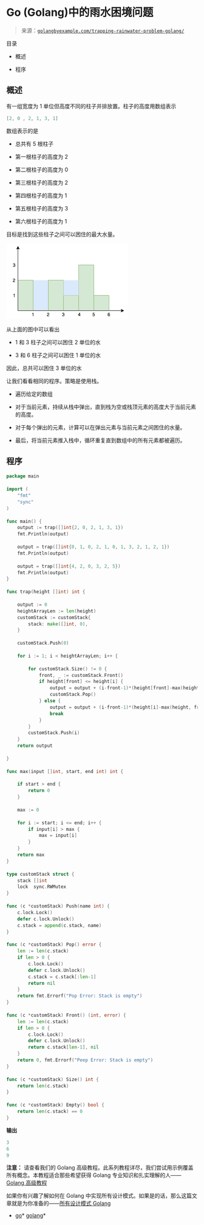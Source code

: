 <!--yml

分类：未分类

日期：2024-10-13 06:44:10

-->

# Go (Golang)中的雨水困境问题

> 来源：[`golangbyexample.com/trapping-rainwater-problem-golang/`](https://golangbyexample.com/trapping-rainwater-problem-golang/)

目录

+   概述

+   程序

## **概述**

有一组宽度为 1 单位但高度不同的柱子并排放置。柱子的高度用数组表示

```go
[2, 0 , 2, 1, 3, 1]
```

数组表示的是

+   总共有 5 根柱子

+   第一根柱子的高度为 2

+   第二根柱子的高度为 0

+   第三根柱子的高度为 2

+   第四根柱子的高度为 1

+   第五根柱子的高度为 3

+   第六根柱子的高度为 1

目标是找到这些柱子之间可以困住的最大水量。

![](img/1981aec303b4fff9c2cc006158b411c2.png)

从上面的图中可以看出

+   1 和 3 柱子之间可以困住 2 单位的水

+   3 和 6 柱子之间可以困住 1 单位的水

因此，总共可以困住 3 单位的水

让我们看看相同的程序。策略是使用栈。

+   遍历给定的数组

+   对于当前元素，持续从栈中弹出，直到栈为空或栈顶元素的高度大于当前元素的高度。

+   对于每个弹出的元素，计算可以在弹出元素与当前元素之间困住的水量。

+   最后，将当前元素推入栈中，循环重复直到数组中的所有元素都被遍历。

## **程序**

```go
package main

import (
	"fmt"
	"sync"
)

func main() {
	output := trap([]int{2, 0, 2, 1, 3, 1})
	fmt.Println(output)

	output = trap([]int{0, 1, 0, 2, 1, 0, 1, 3, 2, 1, 2, 1})
	fmt.Println(output)

	output = trap([]int{4, 2, 0, 3, 2, 5})
	fmt.Println(output)
}

func trap(height []int) int {

	output := 0
	heightArrayLen := len(height)
	customStack := customStack{
		stack: make([]int, 0),
	}

	customStack.Push(0)

	for i := 1; i < heightArrayLen; i++ {

		for customStack.Size() != 0 {
			front, _ := customStack.Front()
			if height[front] <= height[i] {
				output = output + (i-front-1)*(height[front]-max(height, front+1, i-1))
				customStack.Pop()
			} else {
				output = output + (i-front-1)*(height[i]-max(height, front+1, i-1))
				break
			}
		}
		customStack.Push(i)
	}
	return output

}

func max(input []int, start, end int) int {

	if start > end {
		return 0
	}

	max := 0

	for i := start; i <= end; i++ {
		if input[i] > max {
			max = input[i]
		}
	}
	return max
}

type customStack struct {
	stack []int
	lock  sync.RWMutex
}

func (c *customStack) Push(name int) {
	c.lock.Lock()
	defer c.lock.Unlock()
	c.stack = append(c.stack, name)
}

func (c *customStack) Pop() error {
	len := len(c.stack)
	if len > 0 {
		c.lock.Lock()
		defer c.lock.Unlock()
		c.stack = c.stack[:len-1]
		return nil
	}
	return fmt.Errorf("Pop Error: Stack is empty")
}

func (c *customStack) Front() (int, error) {
	len := len(c.stack)
	if len > 0 {
		c.lock.Lock()
		defer c.lock.Unlock()
		return c.stack[len-1], nil
	}
	return 0, fmt.Errorf("Peep Error: Stack is empty")
}

func (c *customStack) Size() int {
	return len(c.stack)
}

func (c *customStack) Empty() bool {
	return len(c.stack) == 0
}
```

**输出**

```go
3
6
9
```

**注意：** 请查看我们的 Golang 高级教程。此系列教程详尽，我们尝试用示例覆盖所有概念。本教程适合那些希望获得 Golang 专业知识和扎实理解的人——[Golang 高级教程](https://golangbyexample.com/golang-comprehensive-tutorial/)

如果你有兴趣了解如何在 Golang 中实现所有设计模式。如果是的话，那么这篇文章就是为你准备的——[所有设计模式 Golang](https://golangbyexample.com/all-design-patterns-golang/)

+   [go](https://golangbyexample.com/tag/go/)*   [golang](https://golangbyexample.com/tag/golang/)*
